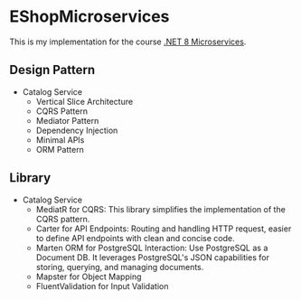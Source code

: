 # EShopMicroservices

This is my implementation for the course [.NET 8 Microservices](https://www.udemy.com/course/microservices-architecture-and-implementation-on-dotnet).

## Design Pattern
- Catalog Service
  - Vertical Slice Architecture
  - CQRS Pattern
  - Mediator Pattern
  - Dependency Injection
  - Minimal APIs
  - ORM Pattern
## Library
- Catalog Service
  - MediatR for CQRS: This library simplifies the implementation of the CQRS pattern.
  - Carter for API Endpoints: Routing and handling HTTP request, easier to define API endpoints with clean and concise code.
  - Marten ORM for PostgreSQL Interaction: Use PostgreSQL as a Document DB. It leverages PostgreSQL's JSON capabilities for storing, querying, and managing documents.
  - Mapster for Object Mapping
  - FluentValidation for Input Validation

